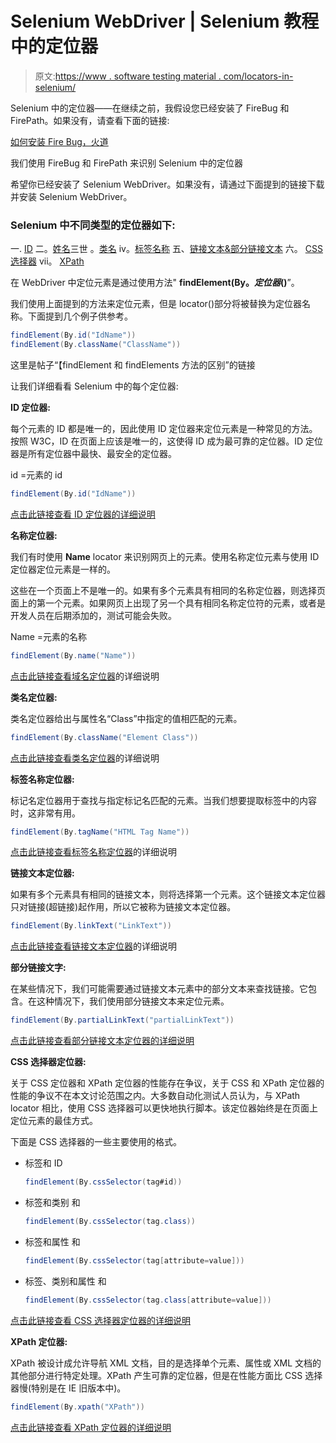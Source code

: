 # Selenium WebDriver | Selenium 教程中的定位器

> 原文:[https://www . software testing material . com/locators-in-selenium/](https://www.softwaretestingmaterial.com/locators-in-selenium/)

Selenium 中的定位器——在继续之前，我假设您已经安装了 FireBug 和 FirePath。如果没有，请查看下面的链接:

[如何安装 Fire Bug，火道](https://www.softwaretestingmaterial.com/install-selenium-ide-fire-bug-fire-path/)

我们使用 FireBug 和 FirePath 来识别 Selenium 中的定位器

希望你已经安装了 Selenium WebDriver。如果没有，请通过下面提到的链接下载并安装 Selenium WebDriver。

### Selenium 中不同类型的定位器如下:

一. [ID](https://www.softwaretestingmaterial.com/how-to-locate-element-by-id-locator/)
二。[姓名](https://www.softwaretestingmaterial.com/how-to-locate-element-by-name-locator/)三世
。[类名](https://www.softwaretestingmaterial.com/how-to-locate-element-by-class-name-locator/)
iv。[标签名称](https://www.softwaretestingmaterial.com/how-to-locate-element-by-tag-name-locator/)
五、[链接文本&部分链接文本](https://www.softwaretestingmaterial.com/how-to-locate-element-by-link-text-and-partial-link-text-locator/)
六。 [CSS 选择器](https://www.softwaretestingmaterial.com/css-selector-selenium-webdriver-tutorial/)
vii。 [XPath](https://www.softwaretestingmaterial.com/how-to-locate-element-by-xpath-locator/)

在 WebDriver 中定位元素是通过使用方法" **findElement(By。*定位器*()**”。

我们使用上面提到的方法来定位元素，但是 locator()部分将被替换为定位器名称。下面提到几个例子供参考。

```java
findElement(By.id("IdName"))
findElement(By.className("ClassName"))
```

这里是帖子“【findElement 和 findElements 方法的区别”的链接

让我们详细看看 Selenium 中的每个定位器:

**ID 定位器:**

每个元素的 ID 都是唯一的，因此使用 ID 定位器来定位元素是一种常见的方法。按照 W3C，ID 在页面上应该是唯一的，这使得 ID 成为最可靠的定位器。ID 定位器是所有定位器中最快、最安全的定位器。

id =元素的 id

```java
findElement(By.id("IdName"))
```

[点击此链接查看 ID 定位器的详细说明](https://www.softwaretestingmaterial.com/how-to-locate-element-by-id-locator/)

**名称定位器:**

我们有时使用 **Name** locator 来识别网页上的元素。使用名称定位元素与使用 ID 定位器定位元素是一样的。

这些在一个页面上不是唯一的。如果有多个元素具有相同的名称定位器，则选择页面上的第一个元素。如果网页上出现了另一个具有相同名称定位符的元素，或者是开发人员在后期添加的，测试可能会失败。

Name =元素的名称

```java
findElement(By.name("Name"))
```

[点击此链接查看域名定位器](https://www.softwaretestingmaterial.com/how-to-locate-element-by-name-locator/)的详细说明

**类名定位器:**

类名定位器给出与属性名“Class”中指定的值相匹配的元素。

```java
findElement(By.className("Element Class"))
```

[点击此链接查看类名定位器](https://www.softwaretestingmaterial.com/how-to-locate-element-by-class-name-locator/)的详细说明

**标签名称定位器:**

标记名定位器用于查找与指定标记名匹配的元素。当我们想要提取标签中的内容时，这非常有用。

```java
findElement(By.tagName("HTML Tag Name"))
```

[点击此链接查看标签名称定位器](https://www.softwaretestingmaterial.com/how-to-locate-element-by-tag-name-locator/)的详细说明

**链接文本定位器:**

如果有多个元素具有相同的链接文本，则将选择第一个元素。这个链接文本定位器只对链接(超链接)起作用，所以它被称为链接文本定位器。

```java
findElement(By.linkText("LinkText"))
```

[点击此链接查看链接文本定位器](https://www.softwaretestingmaterial.com/how-to-locate-element-by-link-text-and-partial-link-text-locator/)的详细说明

**部分链接文字:**

在某些情况下，我们可能需要通过链接文本元素中的部分文本来查找链接。它包含。在这种情况下，我们使用部分链接文本来定位元素。

```java
findElement(By.partialLinkText("partialLinkText"))
```

[点击此链接查看部分链接文本定位器的详细说明](https://www.softwaretestingmaterial.com/how-to-locate-element-by-link-text-and-partial-link-text-locator/)

**CSS 选择器定位器:**

关于 CSS 定位器和 XPath 定位器的性能存在争议，关于 CSS 和 XPath 定位器的性能的争议不在本文讨论范围之内。大多数自动化测试人员认为，与 XPath locator 相比，使用 CSS 选择器可以更快地执行脚本。该定位器始终是在页面上定位元素的最佳方式。

下面是 CSS 选择器的一些主要使用的格式。

*   标签和 ID

    ```java
    findElement(By.cssSelector(tag#id))
    ```

*   标签和类别
    和

    ```java
    findElement(By.cssSelector(tag.class))
    ```

*   标签和属性
    和

    ```java
    findElement(By.cssSelector(tag[attribute=value]))
    ```

*   标签、类别和属性
    和

    ```java
    findElement(By.cssSelector(tag.class[attribute=value]))
    ```

[点击此链接查看 CSS 选择器定位器的详细说明](https://www.softwaretestingmaterial.com/css-selector-selenium-webdriver-tutorial/)

**XPath 定位器:**

XPath 被设计成允许导航 XML 文档，目的是选择单个元素、属性或 XML 文档的其他部分进行特定处理。XPath 产生可靠的定位器，但是在性能方面比 CSS 选择器慢(特别是在 IE 旧版本中)。

```java
findElement(By.xpath("XPath"))
```

[点击此链接查看 XPath 定位器的详细说明](https://www.softwaretestingmaterial.com/how-to-locate-element-by-xpath-locator/)